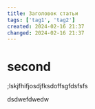 ```yaml
---
title: Заголовок статьи
tags: ['tag1', 'tag2']
created: 2024-02-16 21:37
changed: 2024-02-16 21:37
---
```

# second
;lskjfhifjosdjfksdoffsgfdsfsfs


dsdwefdwedw
